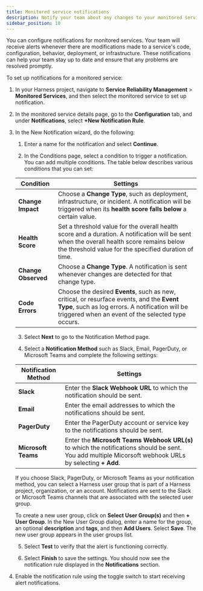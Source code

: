 ```yaml
---
title: Monitored service notifications
description: Notify your team about any changes to your monitored service.
sidebar_position: 10
---
```


You can configure notifications for monitored services. Your team will receive alerts whenever there are modifications made to a service's code, configuration, behavior, deployment, or infrastructure. These notifications can help your team stay up to date and ensure that any problems are resolved promptly.


To set up notifications for a monitored service:

1. In your Harness project, navigate to **Service Reliability Management** > **Monitored Services**, and then select the monitored service to set up notification.

2. In the monitored service details page, go to the **Configuration** tab, and under **Notifications**, select **+New Notification Rule**.

3. In the New Notification wizard, do the following:
   
   1. Enter a name for the notification and select **Continue**.

   2. In the Conditions page, select a condition to trigger a notification. You can add multiple conditions. The table below describes various conditions that you can set:

     | Condition | Settings    |
     | ---------- | --- |
     | **Change Impact**     |    Choose a **Change Type**, such as deployment, infrastructure, or incident. A notification will be triggered when its **health score falls below** a certain value. |
     | **Health Score**          |   Set a threshold value for the overall health score and a duration. A notification will be sent when the overall health score remains below the threshold value for the specified duration of time.   |
     | **Change Observed**       |  Choose a **Change Type**. A notification is sent whenever changes are detected for that change type.   |
     | **Code Errors**      |   Choose the desired **Events**, such as new, critical, or resurface events, and the **Event Type**, such as log errors. A notification will be triggered when an event of the selected type occurs.  |
   
   3. Select **Next** to go to the Notification Method page.
   
   4. Select a **Notification Method** such as Slack, Email, PagerDuty, or Microsoft Teams and complete the following settings:
   
     | Notification Method | Settings |
     | ------------------- | -------- |
     | **Slack**               |    Enter the **Slack Webhook URL** to which the notification should be sent.   |
     | **Email**               |    Enter the email addresses to which the notifications should be sent.      |
     | **PagerDuty**           |    Enter the PagerDuty account or service key to the notifications should be sent.   |
     | **Microsoft Teams**     |    Enter the **Microsoft Teams Webhook URL(s)** to which the notifications should be sent. You add multiple Micorsoft webhook URLs by selecting **+ Add**.     |

      If you choose Slack, PagerDuty, or Microsoft Teams as your notification method, you can select a Harness user group that is part of a Harness project, organization, or an account. Notifications are sent to the Slack or Microsoft Teams channels that are associated with the selected user group.

      To create a new user group, click on **Select User Group(s)** and then **+ User Group**. In the New User Group dialog, enter a name for the group, an optional **description** and **tags**, and then **Add Users**. Select **Save**. The new user group appears in the user groups list.
   
   5. Select **Test** to verify that the alert is functioning correctly.

   6. Select **Finish** to save the settings. You should now see the notification rule displayed in the **Notifications** section. 

4.  Enable the notification rule using the toggle switch to start receiving alert notifications.